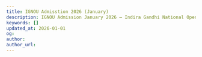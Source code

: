 ```yaml
---
title: IGNOU Admisstion 2026 (January)
description: IGNOU Admission January 2026 – Indira Gandhi National Open University (IGNOU) has officially started the admission process for the January 2026 session. IGNOU Admission Last Date for the January 2025 session has been extended to 15th February 2025 for Indian and International students. This is the perfect opportunity for those who missed the July 2025 session
keywords: []
updated_at: 2026-01-01
og: 
author: 
author_url: 
---
```

